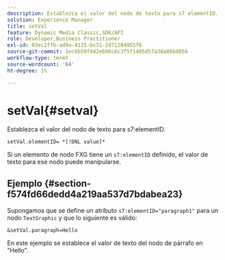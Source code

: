 ```yaml
---
description: Establezca el valor del nodo de texto para s7 elementID.
solution: Experience Manager
title: setVal
feature: Dynamic Media Classic,SDK/API
role: Developer,Business Practitioner
exl-id: 03ec2ffb-ad9a-4135-bc31-2d71284955f6
source-git-commit: 1ec8b59f442eb96c6c3f5f1405d57a38a86bd056
workflow-type: tm+mt
source-wordcount: '64'
ht-degree: 1%

---
```


# setVal{#setval}

Establezca el valor del nodo de texto para s7:elementID.

`setVal.elementID= *[!DNL value]*`

Si un elemento de nodo FXG tiene un `s7:elementID` definido, el valor de texto para ese nodo puede manipularse.

## Ejemplo {#section-f574fd66dedd4a219aa537d7bdabea23}

Supongamos que se define un atributo `s7:elementID="paragraph1"` para un nodo `TextGraphic` y que lo siguiente es válido:

`&setVal.paragraph=Hello`

En este ejemplo se establece el valor de texto del nodo de párrafo en &quot;Hello&quot;.
